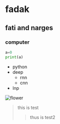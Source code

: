 # fadak
## fati and narges
### computer


```python
a=0
print(a)
```

- python
- deep
  - rnn
  - cnn
- lnp

![flower](https://encrypted-tbn0.gstatic.com/images?q=tbn:ANd9GcRm9mi3NfIudEbI-0wNLc4AcmSCEyD70ret7tzAWXmWwDq42tCcQXtJnkjrw8zO9inSk3I&usqp=CAU)



> this is test
>> thus is test2
